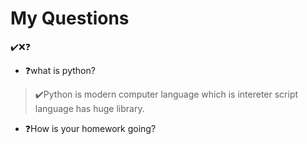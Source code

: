 <h1>My Questions</h1>

[](../../doc/myIcons.md)

✔️❌❓

* ❓what is python?
>✔️Python is modern computer language which is intereter script language has huge library.

* ❓How is your homework going?
